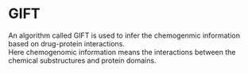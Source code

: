 GIFT
=========
An algorithm called GIFT is used to infer the chemogenmic information based on drug-protein interactions.  
Here chemogenomic information means the interactions between the chemical substructures and protein domains. 



